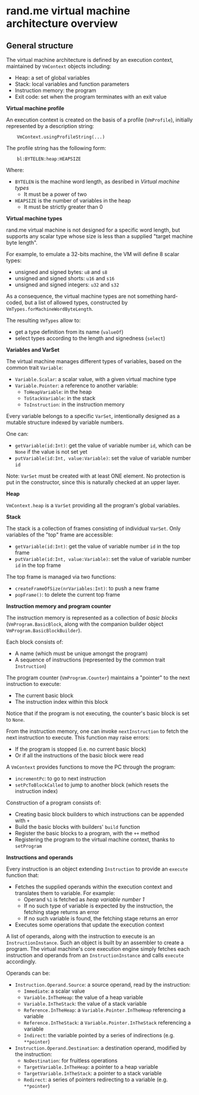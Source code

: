 rand.me virtual machine architecture overview
=============================================

General structure
-----------------
The virtual machine architecture is defined by an execution
context, maintained by `VmContext` objects including:
  * Heap: a set of global variables
  * Stack: local variables and function parameters
  * Instruction memory: the program
  * Exit code: set when the program terminates with an exit value

**Virtual machine profile**

An execution context is created on the basis of a profile (`VmProfile`), initially
represented by a description string:

```
    VmContext.usingProfileString(...)
```

The profile string has the following form:

```
    bl:BYTELEN:heap:HEAPSIZE
```

Where:
  * `BYTELEN` is the machine word length, as desribed in *Virtual machine types*
    * It must be a power of two
  * `HEAPSIZE` is the number of variables in the heap
    * It must be strictly greater than 0

**Virtual machine types**

rand.me virtual machine is not designed for a specific word length, but supports any
scalar type whose size is less than a supplied "target machine byte length".

For example, to emulate a 32-bits machine, the VM will define 8 scalar types:
  * unsigned and signed bytes: `u8` and `s8`
  * unsigned and signed shorts: `u16` and `s16`
  * unsigned and signed integers: `u32` and `s32`

As a consequence, the virtual machine types are not something hard-coded,
but a list of allowed types, constructed by `VmTypes.forMachineWordByteLength`.

The resulting `VmTypes` allow to:
  * get a type definition from its name (`valueOf`)
  * select types according to the length and signedness (`select`)

**Variables and VarSet**

The virtual machine manages different types of variables, based on the common trait `Variable`:
  * `Variable.Scalar`: a scalar value, with a given virtual machine type
  * `Variable.Pointer`: a reference to another variable:
    * `ToHeapVariable`: in the heap
    * `ToStackVariable`: in the stack
    * `ToInstruction`: in the instruction memory

Every variable belongs to a specific `VarSet`, intentionally designed as a mutable structure
indexed by variable numbers.

One can:
  * `getVariable(id:Int)`: get the value of variable number `id`, which
    can be `None` if the value is not set yet
  * `putVariable(id:Int, value:Variable)`: set the value of variable number `id`

Note: `VarSet` must be created with at least ONE element. No protection is put in the constructor,
since this is naturally checked at an upper layer.

**Heap**

`VmContext.heap` is a `VarSet` providing all the program's global variables.

**Stack**

The stack is a collection of frames consisting of individual `VarSet`. Only variables of the "top"
frame are accessible:
  * `getVariable(id:Int)`: get the value of variable number `id` in the top frame
  * `putVariable(id:Int, value:Variable)`: set the value of variable number `id` in the top frame

The top frame is managed via two functions:
  * `createFrameOfSize(nrVariables:Int)`: to push a new frame
  * `popFrame()`: to delete the current top frame

**Instruction memory and program counter**

The instruction memory is represented as a collection of *basic blocks* (`VmProgram.BasicBlock`,
along with the companion builder object `VmProgram.BasicBlockBuilder`).

Each block consists of:
  * A name (which must be unique amongst the program)
  * A sequence of instructions (represented by the common trait `Instruction`)

The program counter (`VmProgram.Counter`) maintains a "pointer" to the next instruction to execute:
  * The current basic block
  * The instruction index within this block

Notice that if the program is not executing, the counter's basic block is set to `None`.

From the instruction memory, one can invoke `nextInstruction` to fetch the next instruction to execute.
This function may raise errors:
  * If the program is stopped (i.e. no current basic block)
  * Or if all the instructions of the basic block were read

A `VmContext` provides functions to move the PC through the program:
  * `incrementPc`: to go to next instruction
  * `setPcToBlockCalled` to jump to another block (which resets the instruction index)

Construction of a program consists of:
  * Creating basic block builders to which instructions can be appended with `+`
  * Build the basic blocks with builders' `build` function
  * Register the basic blocks to a program, with the `++` method
  * Registering the program to the virtual machine context, thanks to `setProgram`

**Instructions and operands**

Every instruction is an object extending `Instruction` to provide an `execute` function that:
  * Fetches the supplied operands within the execution context and translates them to variable. For example:
    * Operand `%1` is fetched as *heap variable number 1*
    * If no such type of variable is expected by the instruction, the fetching stage returns an error
    * If no such variable is found, the fetching stage returns an error
  * Executes some operations that update the execution context

A list of operands, along with the instruction to execute is an `InstructionInstance`. Such an
object is built by an assembler to create a program. The virtual machine's core execution engine
simply fetches each instruction and operands from an `InstructionInstance` and calls `execute`
accordingly.

Operands can be:
  * `Instruction.Operand.Source`: a source operand, read by the instruction:
    * `Immediate`: a scalar value
    * `Variable.InTheHeap`: the value of a heap variable
    * `Variable.InTheStack`: the value of a stack variable
    * `Reference.InTheHeap`: a `Variable.Pointer.InTheHeap` referencing a variable
    * `Reference.InTheStack`: a `Variable.Pointer.InTheStack` referencing a variable
    * `Indirect`: the variable pointed by a series of indirections (e.g. `**pointer`)
  * `Instruction.Operand.Destination`: a destination operand, modified by the instruction:
    * `NoDestination`: for fruitless operations
    * `TargetVariable.InTheHeap`: a pointer to a heap variable
    * `TargetVariable.InTheStack`: a pointer to a stack variable
    * `Redirect`: a series of pointers redirecting to a variable (e.g. `**pointer`)

